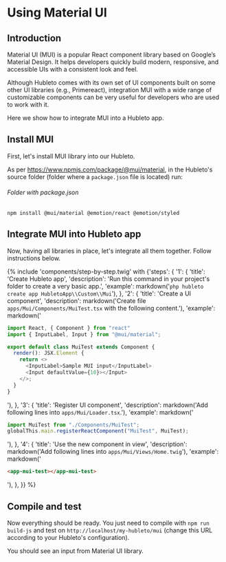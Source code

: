# Using Material UI

## Introduction

Material UI (MUI) is a popular React component library based on Google’s Material Design. It helps developers quickly build modern, responsive, and accessible UIs with a consistent look and feel.

Although Hubleto comes with its own set of UI components built on some other UI libraries (e.g., Primereact), integration MUI with a wide range of customizable components can be very useful for developers who are used to work with it.

Here we show how to integrate MUI into a Hubleto app.

## Install MUI

First, let's install MUI library into our Hubleto.

As per https://www.npmjs.com/package/@mui/material, in the Hubleto's source folder (folder where a `package.json` file is located) run:

###### Folder with package.json
```
npm install @mui/material @emotion/react @emotion/styled
```

## Integrate MUI into Hubleto app

Now, having all libraries in place, let's integrate all them together. Follow instructions below.

{% include 'components/step-by-step.twig' with {'steps': {
  '1': {
    'title': 'Create Hubleto app',
    'description': 'Run this command in your project\'s folder to create a very basic app.',
    'example': markdown('`php hubleto create app HubletoApp\\Custom\\Mui`'),
  },
  '2': {
    'title': 'Create a UI component',
    'description': markdown('Create file `apps/Mui/Components/MuiTest.tsx` with the following content.'),
    'example': markdown('
```js
import React, { Component } from "react"
import { InputLabel, Input } from "@mui/material";

export default class MuiTest extends Component {
  render(): JSX.Element {
    return <>
      <InputLabel>Sample MUI input</InputLabel>
      <Input defaultValue={10}></Input>
    </>;
  }
}
```
'),
  },
  '3': {
    'title': 'Register UI component',
    'description': markdown('Add following lines into `apps/Mui/Loader.tsx`.'),
    'example': markdown('
```js
import MuiTest from "./Components/MuiTest";
globalThis.main.registerReactComponent("MuiTest", MuiTest);
```
'),
  },
  '4': {
    'title': 'Use the new component in view',
    'description': markdown('Add following lines into `apps/Mui/Views/Home.twig`'),
    'example': markdown('
```html
<app-mui-test></app-mui-test>
```
'),
  },
}} %}

## Compile and test

Now everything should be ready. You just need to compile with `npm run build-js` and test on `http://localhost/my-hubleto/mui` (change this URL according to your Hubleto's configuration).

You should see an input from Material UI library.